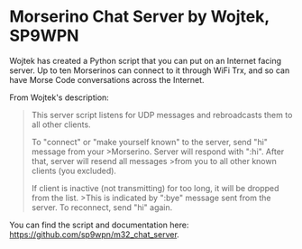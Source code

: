 # Morserino Chat Server by Wojtek, SP9WPN

Wojtek has created a Python script that you can put on an Internet facing server. Up to ten Morserinos can connect to it through WiFi Trx, and so can have Morse Code conversations across the Internet.

From Wojtek's description:

>This server script listens for UDP messages and rebroadcasts them to all other clients.
>
>To "connect" or "make yourself known" to the server, send "hi" message from your >Morserino. Server will respond with ":hi". After that, server will resend all messages >from you to all other known clients (you excluded).
>
>If client is inactive (not transmitting) for too long, it will be dropped from the list. >This is indicated by ":bye" message sent from the server. To reconnect, send "hi" again.

You can find the script and documentation here: <https://github.com/sp9wpn/m32_chat_server>.
